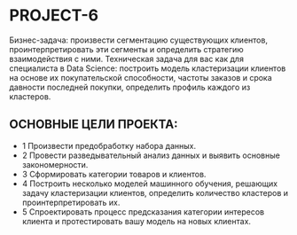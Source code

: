# PROJECT-6
Бизнес-задача: произвести сегментацию существующих клиентов, проинтерпретировать эти сегменты и определить стратегию взаимодействия с ними.
Техническая задача для вас как для специалиста в Data Science: построить модель кластеризации клиентов на основе их покупательской способности, частоты заказов и срока давности последней покупки, определить профиль каждого из кластеров.
## ОСНОВНЫЕ ЦЕЛИ ПРОЕКТА: 
- 1 Произвести предобработку набора данных.
- 2 Провести разведывательный анализ данных и выявить основные закономерности.
- 3 Сформировать категории товаров и клиентов.
- 4 Построить несколько моделей машинного обучения, решающих задачу кластеризации клиентов, определить количество кластеров и проинтерпретировать их.
- 5 Спроектировать процесс предсказания категории интересов клиента и протестировать вашу модель на новых клиентах.
